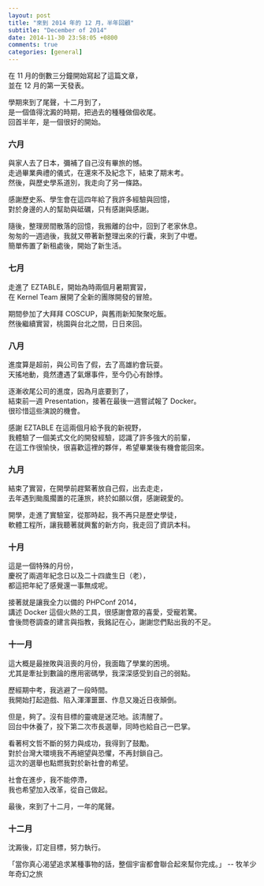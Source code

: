 ```yaml
---
layout: post
title: "來到 2014 年的 12 月，半年回顧"
subtitle: "December of 2014"
date: 2014-11-30 23:58:05 +0800
comments: true
categories: [general]
---
```


在 11 月的倒數三分鐘開始寫起了這篇文章，<br/>
並在 12 月的第一天發表。<br/>

學期來到了尾聲，十二月到了，<br/>
是一個值得沈澱的時期，把過去的種種做個收尾。<br/>
回首半年，是一個很好的開始。<br/>

<!-- more -->

### 六月
與家人去了日本，彌補了自己沒有畢旅的憾。<br/>
走過畢業典禮的儀式，在還來不及紀念下，結束了期末考。<br/>
然後，與歷史學系道別，我走向了另一條路。<br/>

感謝歷史系、學生會在這四年給了我許多經驗與回憶，<br/>
對於身邊的人的幫助與砥礪，只有感謝與感謝。<br/>

隨後，整理房間散落的回憶，我搬離的台中，回到了老家休息。<br/>
匆匆的一週過後，我就又帶著新整理出來的行囊，來到了中壢。<br/>
簡單佈置了新租處後，開始了新生活。<br/>

### 七月
走進了 EZTABLE，開始為時兩個月暑期實習，<br/>
在 Kernel Team 展開了全新的團隊開發的冒險。<br/>

期間參加了大拜拜 COSCUP，與舊雨新知聚聚吃飯。<br/>
然後繼續實習，桃園與台北之間，日日來回。<br/>

### 八月
進度算是超前，與公司告了假，去了高雄約會玩耍。<br/>
天搖地動，竟然遭遇了氣爆事件，至今仍心有餘悸。<br/>

逐漸收尾公司的進度，因為月底要到了，<br/>
結束前一週 Presentation，接著在最後一週嘗試報了 Docker。<br/>
很珍惜這些演說的機會。<br/>

感謝 EZTABLE 在這兩個月給予我的新視野，<br/>
我體驗了一個美式文化的開發經驗，認識了許多強大的前輩，<br/>
在這工作很愉快，很喜歡這裡的夥伴，希望畢業後有機會能回來。<br/>

### 九月
結束了實習，在開學前趕緊著放自己假，出去走走，<br/>
去年遇到颱風擱置的花蓮旅，終於如願以償，感謝親愛的。<br/>

開學，走進了實驗室，從那時起，我不再只是歷史學徒，<br/>
軟體工程所，讓我聽著就興奮的新方向，我走回了資訊本科。<br/>

### 十月
這是一個特殊的月份，<br/>
慶祝了兩週年紀念日以及二十四歲生日（老），<br/>
都這把年紀了感覺還一事無成呢。<br/>

接著就是讓我全力以備的 PHPConf 2014，<br/>
講述 Docker 這個火熱的工具，很感謝會眾的喜愛，受寵若驚。<br/>
會後問卷調查的建言與指教，我銘記在心，謝謝您們點出我的不足。<br/>

### 十一月
這大概是最挫敗與沮喪的月份，我面臨了學業的困境。<br/>
尤其是牽扯到數論的應用密碼學，我深深感受到自己的弱點。<br/>

歷經期中考，我逃避了一段時間。<br/>
我開始打起遊戲、陷入渾渾噩噩、作息又幾近日夜顛倒。<br/>

但是，夠了。沒有目標的靈魂是迷茫地。該清醒了。<br/>
回台中休養了，投下第二次市長選舉，同時也給自己一巴掌。<br/>

看著柯文哲不斷的努力與成功，我得到了鼓勵。<br/>
對於台灣大環境我不再絕望與恐懼，不再封鎖自己。<br/>
這次的選舉也點燃我對於新社會的希望。<br/>

社會在進步，我不能停滯，<br/>
我也希望加入改革，從自己做起。<br/>

最後，來到了十二月，一年的尾聲。<br/>

### 十二月
沈澱後，訂定目標，努力執行。<br/>

「當你真心渴望追求某種事物的話，整個宇宙都會聯合起來幫你完成。」 -- 牧羊少年奇幻之旅<br/>
